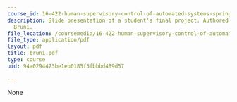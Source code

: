 ```yaml
---
course_id: 16-422-human-supervisory-control-of-automated-systems-spring-2004
description: Slide presentation of a student's final project. Authored by Sylvain
  Bruni.
file_location: /coursemedia/16-422-human-supervisory-control-of-automated-systems-spring-2004/94a0294473be1eb0185f5fbbbd489d57_bruni.pdf
file_type: application/pdf
layout: pdf
title: bruni.pdf
type: course
uid: 94a0294473be1eb0185f5fbbbd489d57

---
```

None